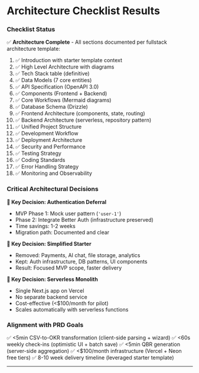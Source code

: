# Architecture Checklist Results

### Checklist Status

✅ **Architecture Complete** - All sections documented per fullstack architecture template:

1. ✅ Introduction with starter template context
2. ✅ High Level Architecture with diagrams
3. ✅ Tech Stack table (definitive)
4. ✅ Data Models (7 core entities)
5. ✅ API Specification (OpenAPI 3.0)
6. ✅ Components (Frontend + Backend)
7. ✅ Core Workflows (Mermaid diagrams)
8. ✅ Database Schema (Drizzle)
9. ✅ Frontend Architecture (components, state, routing)
10. ✅ Backend Architecture (serverless, repository pattern)
11. ✅ Unified Project Structure
12. ✅ Development Workflow
13. ✅ Deployment Architecture
14. ✅ Security and Performance
15. ✅ Testing Strategy
16. ✅ Coding Standards
17. ✅ Error Handling Strategy
18. ✅ Monitoring and Observability

### Critical Architectural Decisions

**🔑 Key Decision: Authentication Deferral**
- MVP Phase 1: Mock user pattern (`'user-1'`)
- Phase 2: Integrate Better Auth (infrastructure preserved)
- Time savings: 1-2 weeks
- Migration path: Documented and clear

**🔑 Key Decision: Simplified Starter**
- Removed: Payments, AI chat, file storage, analytics
- Kept: Auth infrastructure, DB patterns, UI components
- Result: Focused MVP scope, faster delivery

**🔑 Key Decision: Serverless Monolith**
- Single Next.js app on Vercel
- No separate backend service
- Cost-effective (<$100/month for pilot)
- Scales automatically with serverless functions

### Alignment with PRD Goals

✅ <5min CSV-to-OKR transformation (client-side parsing + wizard)
✅ <60s weekly check-ins (optimistic UI + batch save)
✅ <5min QBR generation (server-side aggregation)
✅ <$100/month infrastructure (Vercel + Neon free tiers)
✅ 8-10 week delivery timeline (leveraged starter template)

---
